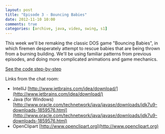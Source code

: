 ```yaml
---
layout: post
title: "Episode 3 - Bouncing Babies"
date: 2012-11-10 10:00
comments: true
categories: [archive, java, video, swing, s1]
---
```


<div class="vidwrap1">
  <div class="vidwrap2">
    <div class="youtube" id="JGf4gh_YvPE"></div>
  </div>
</div>

This week we'll be remaking the classic DOS game "Bouncing Babies", in which firemen desperately attempt to rescue babies that are being thrown from a burning building. We'll be using familiar patterns from previous episodes, and doing more complicated animations and game mechanics.

<a href="https://github.com/buildsomethingawesome/121110-bouncing-babies/commits/master">See the code step-by-step</a>

Links from the chat room:

* IntelliJ  [http://www.jetbrains.com/idea/download/](http://www.jetbrains.com/idea/download/)
* Java (for Windows)  [http://www.oracle.com/technetwork/java/javase/downloads/jdk7u9-downloads-1859576.html](http://www.oracle.com/technetwork/java/javase/downloads/jdk7u9-downloads-1859576.html)
* OpenClipart  [http://www.openclipart.org](http://www.openclipart.org)
